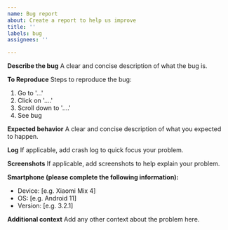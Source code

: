 ```yaml
---
name: Bug report
about: Create a report to help us improve
title: ''
labels: bug
assignees: ''

---
```


**Describe the bug**
A clear and concise description of what the bug is.

**To Reproduce**
Steps to reproduce the bug:
1. Go to '...'
2. Click on '....'
3. Scroll down to '....'
4. See bug

**Expected behavior**
A clear and concise description of what you expected to happen.

**Log**
If applicable, add crash log to quick focus your problem.

**Screenshots**
If applicable, add screenshots to help explain your problem.

**Smartphone (please complete the following information):**
 - Device: [e.g. Xiaomi Mix 4]
 - OS: [e.g. Android 11]
 - Version: [e.g. 3.2.1]

**Additional context**
Add any other context about the problem here.

